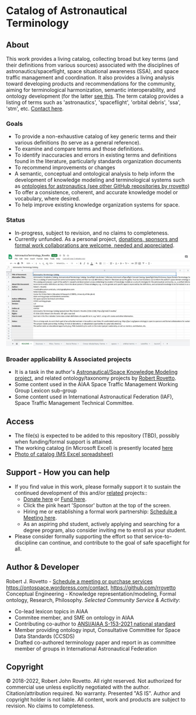 # Catalog of Astronautical Terminology
## About
This work provides a living catalog, collecting broad but key terms (and their definitions from various sources) associated with the disciplines of astronautics/spaceflight, space situational awareness (SSA), and space traffic management and coordination. It also provides a living analysis toward developing products and recommendations for the community, aiming for terminological harmonization, semantic interoperability, and ontology development (for the latter [see this](https://ontospace.wordpress.com). The term catalog provides a listing of terms such as 'astronautics', 'spaceflight', 'orbital debris', 'ssa', 'stm', etc. [Contact here](https://ontospace.wordpress.com/contact).
### Goals
- To provide a non-exhaustive catalog of key generic terms and their various definitions (to serve as a general reference).
- To examine and compare terms and those definitions. 
- To identify inaccuracies and errors in existing terms and definitions found in the literature, particularly standards organization documents
- To recommend improvements or changes
- A semantic, conceptual and ontological analysis to help inform the development of knowledge modeling and terminological systems such as [ontologies for astronautics (see other GitHub repositories by rrovetto](https://github.com/rrovetto))
- To offer a consistence, coherent, and accurate knowledge model or vocabulary, where desired. 
- To help improve existing knowledge organization systems for space.
### Status
* In-progress, subject to revision, and no claims to completeness.
* Currently unfunded. As a personal project, [donations, sponsors and formal work collaborations are welcome, needed and appreciated](https://tinyurl.com/y9qegjsh).

![Photo of the catalog of spaceflight terms](https://github.com/rrovetto/Astronautics-Terminology/raw/master/photos/Pic_AstronauticalCatalog1.JPG) 
### Broader applicability & Associated projects
- It is a task in the author's [Astronautical/Space Knowledge Modeling project](https://purl.org/space-ontology), and related ontology/taxonomy projects by [Robert Rovetto](https://orcid.org/0000-0003-3835-7817).
- Some content used in the AIAA Space Traffic Management Working Group Lexicon sub-group
- Some content used in International Astronautical Federation (IAF), Space Traffic Management Technical Committee.
## Access
- The file(s) is expected to be added to this repository (TBD), possibly when funding/formal support is attained.
- The working catalog (in Microsoft Excel) is presently located [here](https://drive.google.com/file/d/1VxThyvuY_VzVl_VNan9cqTsdI6NrYWgX/view?usp=sharing)
- [Photo of catalog (MS Excel spreadsheet)](https://raw.githubusercontent.com/rrovetto/Astronautics-Terminology/master/photos/Pic_AstronauticalCatalog1.JPG)
## Support - How you can help
* If you find value in this work, please formally support it to sustain the continued development of this and/or [related](https://ontospace.wordpress.com) projects:: 
  - [Donate here](https://tinyurl.com/y9qegjsh) or [Fund here](https://gogetfunding.com/knowledge-organization-services-ontology-terminology-metadata-concept-analysis/). 
  - Click the pink heart 'Sponsor' button at the top of the screen.
  - Hiring me or establishing a formal work partnership: [Schedule a Meeting here](http://my.setmore.com/bookingpage/f18db686-98bb-41dd-9097-35218b2a1091/services/sb83f723d7838e4484783cc5a1c675f0e6eedf99d). 
  - As an aspiring phd student, actively applying and searching for a degree program, also consider inviting me to enroll as your student.
* Please consider formally supporting the effort so that service-to-discipline can continue, and contribute to the goal of safe spaceflight for all. 

## Author & Developer
Robert J. Rovetto - [Schedule a meeting or purchase services](https://knowledgemodeling.setmore.com/)
https://ontospace.wordpress.com/contact, https://github.com/rrovetto
Conceptual Engineering - Knowledge representation/modeling, Formal ontology, Research, Philosophy.
_Selected Community Service & Activity_:
* Co-lead lexicon topics in AIAA
* Commitee member, and SME on ontology in AIAA
* Contributing co-author to [ANSI/AIAA S-153-2021 national standard](https://arc.aiaa.org/doi/book/10.2514/4.106286)
* Member providing ontology input, Consultative Committee for Space Data Standards (CCSDS)
* Drafted co-authored terminology paper and report in as committee member of groups in International Astronautical Federation

## Copyright
© 2018-2022, Robert John Rovetto. All right reserved.
Not authorized for commercial use unless explicitly negotiated with the author. Citation/attribution required. No warranty. Presented "AS IS". Author and copyright holder is not liable.
All content, work and products are subject to revision. No claims to completeness. 
